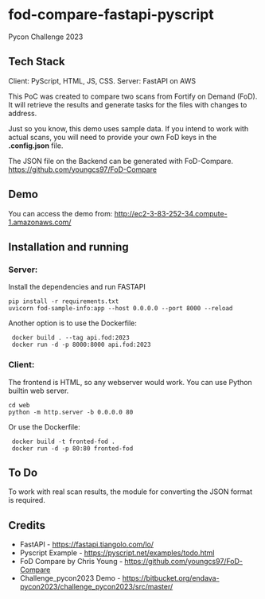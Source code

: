 # fod-compare-fastapi-pyscript
Pycon Challenge 2023


## Tech Stack
Client: PyScript, HTML, JS, CSS.
Server: FastAPI on AWS

This PoC was created to compare two scans from Fortify on Demand (FoD). It will retrieve the results and generate tasks for the files with changes to address.

Just so you know, this demo uses sample data. If you intend to work with actual scans, you will need to provide your own FoD keys in the **.config.json** file.

The JSON file on the Backend can be generated with FoD-Compare.
https://github.com/youngcs97/FoD-Compare

## Demo
You can access the demo from:
http://ec2-3-83-252-34.compute-1.amazonaws.com/

## Installation and running

### Server:
Install the dependencies and run FASTAPI

```console
pip install -r requirements.txt
uvicorn fod-sample-info:app --host 0.0.0.0 --port 8000 --reload
```
Another option is to use the Dockerfile:
```console
 docker build . --tag api.fod:2023
 docker run -d -p 8000:8000 api.fod:2023
```
### Client:
The frontend is HTML, so any webserver would work. You can use Python builtin web server.

```console
cd web
python -m http.server -b 0.0.0.0 80
```
Or use the Dockerfile:
```console
 docker build -t fronted-fod .
 docker run -d -p 80:80 fronted-fod
 ```
 
## To Do 
To work with real scan results, the module for converting the JSON format is required.

## Credits
- FastAPI - https://fastapi.tiangolo.com/lo/
- Pyscript Example - https://pyscript.net/examples/todo.html
- FoD Compare by Chris Young - https://github.com/youngcs97/FoD-Compare
- Challenge_pycon2023 Demo - https://bitbucket.org/endava-pycon2023/challenge_pycon2023/src/master/
